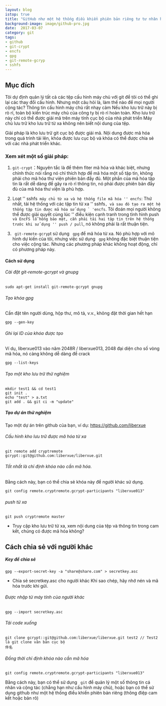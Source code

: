 ```yaml
---
layout: blog
istop: true
title: "GitHub như một hệ thống điều khiển phiên bản riêng tư tư nhân hóa kho lưu trữ từ xa"
background-image: image/github-pro.jpg
date:  2017-03-07
category: git
tags:
- github
- git-crypt
- encfs
- gpg
- git-remote-gcryp
- sshfs
---
```

 
## Mục đích
 
 
Tôi dự định quản lý tất cả các tệp cấu hình máy chủ với git để tôi có thể ghi lại các thay đổi cấu hình. Nhưng một câu hỏi là, làm thế nào để mọi người cộng tác? Thông tin cấu hình máy chủ rất nhạy cảm Nếu kho lưu trữ này bị rò rỉ, toàn bộ kiến ​​trúc máy chủ của công ty bị rò rỉ hoàn toàn. Kho lưu trữ này chỉ có thể được giải mã trên máy tính cục bộ của nhà phát triển Máy chủ lưu trữ kho lưu trữ từ xa không nên biết nội dung của tệp.

Giải pháp là kho lưu trữ git cục bộ được giải mã. Nội dung được mã hóa trong quá trình tải lên, khóa được lưu cục bộ và khóa có thể được chia sẻ với các nhà phát triển khác.

### Xem xét một số giải pháp:

1. ``git-crypt``：Nguyên tắc là để thêm fiter mã hóa và khác biệt, nhưng chính thức nói rằng nó chỉ thích hợp để mã hóa một số tập tin, không phải cho mã hóa thư viện phiên bản đầy đủ. Một phần của mã hóa tập tin là rất dễ dàng để gây ra rò rỉ thông tin, nó phải được phiên bản đầy đủ của mã hóa thư viện là phù hợp.

2. Loạt '' sshfs`` máy chủ từ xa và hệ thống file mã hóa '' encfs``: Thứ nhất, tải hệ thống với các tập tin từ xa '' sshfs``, và sau đó tạo ra một hệ thống tập tin được mã hóa sử dụng ` 'encfs``. Tôi đoán mọi người không thể được giải quyết cùng lúc '' điều kiện cạnh tranh trong tình hình push`` và EncFS lỗ hổng bảo mật, cần phải tải hai tập tin trên hệ thống trước khi sử dụng '' push / pull``, nó không phải là rất thuận tiện.

3. `` git-remote-gcryp``t sử dụng `` gpg`` để mã hóa từ xa. Nó phù hợp với mô hình dự kiến ​​của tôi, nhưng việc sử dụng `` gpg`` không đặc biệt thuận tiện cho việc cộng tác. Nhưng các phương pháp khác không hoạt động, chỉ có phương pháp này.

#### Cách sử dụng


######  Cài đặt git-remote-gcrypt và gnupg
```
sudo apt-get install git-remote-gcrypt gnupg
```
###### Tạo khóa gpg
Cần đặt tên người dùng, hộp thư, mô tả, v.v., không đặt thời gian hết hạn
```
gpg --gen-key
```
###### Ghi lại ID của khóa được tạo

Ví dụ, liberxue013 vào năm 2048R / liberxue013, 2048 đại diện cho số vòng mã hóa, nó càng không dễ dàng để crack
```
gpg --list-keys
```
###### Tạo một kho lưu trữ thử nghiệm
```
mkdir test1 && cd test1
git init .
echo "test" > a.txt
git add . && git ci -m "update"
```
##### Tạo dự án thử nghiệm

Tạo một dự án trên github của bạn, ví dụ: https://github.com/liberxue
######  Cấu hình kho lưu trữ được mã hóa từ xa
```
git remote add cryptremote gcrypt::git@github.com:liberxue/liberxue.git
```
###### Tốt nhất là chỉ định khóa nào cần mã hóa.
 Bằng cách này, bạn có thể chia sẻ khóa này để người khác sử dụng.
```
git config remote.cryptremote.gcrypt-participants "liberxue013"
```
###### push từ xa
```
git push cryptremote master
```
* Truy cập kho lưu trữ từ xa, xem nội dung của tệp và thông tin trong cam kết, chúng có được mã hóa không?

## Cách chia sẻ với người khác


##### Key để chia sẻ
```
gpg --export-secret-key -a "share@share.com" > secretkey.asc
```
- Chia sẻ secretkey.asc cho người khác Khi sao chép, hãy nhớ nén và mã hóa trước khi gửi.

###### Được nhập từ máy tính của người khác
```
gpg --import secretkey.asc
```
###### Tải code xuống
```
git clone gcrypt::git@github.com:liberxue/liberxue.git test2 // Test2 là git clone văn bản cục bộ
件名
```
###### Đồng thời chỉ định khóa nào cần mã hóa

```
git config remote.cryptremote.gcrypt-participants "liberxue013"

```


Bằng cách này, bạn có thể sử dụng `` git`` để quản lý một số thông tin cá nhân và cộng tác (chẳng hạn như cấu hình máy chủ), hoặc bạn có thể sử dụng github như một hệ thống điều khiển phiên bản riêng (thông điệp cam kết hoặc bản rõ)
